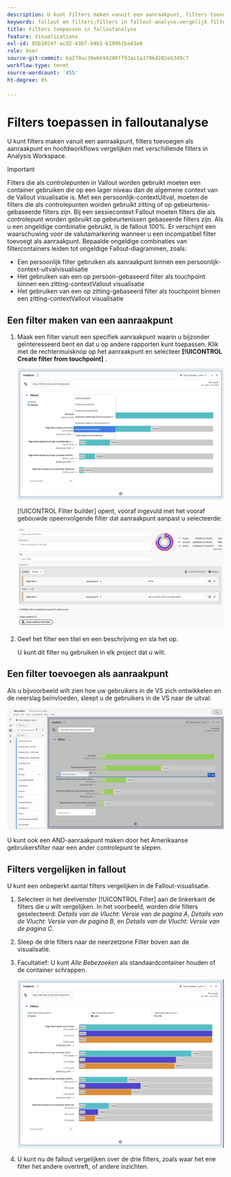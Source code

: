 ```yaml
---
description: U kunt filters maken vanuit een aanraakpunt, filters toevoegen als aanraakpunt en hoofdworkflows vergelijken met verschillende filters in Analysis Workspace.
keywords: fallout en filters;filters in fallout-analyse;vergelijk filters in fallout
title: Filters toepassen in falloutanalyse
feature: Visualizations
exl-id: 85b1024f-acd2-43b7-b4b1-b10961ba43e8
role: User
source-git-commit: 6a279ac39e6b94200ff93ac1a3796d202e6349c7
workflow-type: tm+mt
source-wordcount: '455'
ht-degree: 0%

---
```


# Filters toepassen in falloutanalyse

U kunt filters maken vanuit een aanraakpunt, filters toevoegen als aanraakpunt en hoofdworkflows vergelijken met verschillende filters in Analysis Workspace.

>[!IMPORTANT]
>
>Filters die als controlepunten in Vallout worden gebruikt moeten een container gebruiken die op een lager niveau dan de algemene context van de Vallout visualisatie is. Met een persoonlijk-contextUitval, moeten de filters die als controlepunten worden gebruikt zitting of op gebeurtenis-gebaseerde filters zijn. Bij een sessiecontext Fallout moeten filters die als controlepunt worden gebruikt op gebeurtenissen gebaseerde filters zijn. Als u een ongeldige combinatie gebruikt, is de fallout 100%. Er verschijnt een waarschuwing voor de valutamarkering wanneer u een incompatibel filter toevoegt als aanraakpunt. Bepaalde ongeldige combinaties van filtercontainers leiden tot ongeldige Fallout-diagrammen, zoals:
>
>* Een persoonlijk filter gebruiken als aanraakpunt binnen een persoonlijk-context-uitvalvisualisatie
>* Het gebruiken van een op persoon-gebaseerd filter als touchpoint binnen een zitting-contextVallout visualisatie
>* Het gebruiken van een op zitting-gebaseerd filter als touchpoint binnen een zitting-contextVallout visualisatie

## Een filter maken van een aanraakpunt

1. Maak een filter vanuit een specifiek aanraakpunt waarin u bijzonder geïnteresseerd bent en dat u op andere rapporten kunt toepassen. Klik met de rechtermuisknop op het aanraakpunt en selecteer **[!UICONTROL Create filter from touchpoint]** .

   ![ het drop-down menu van het Aanraakpunt met Create segment van benadrukt aanraakpunt.](assets/fallout-createfilter.png)

   [!UICONTROL Filter builder] opent, vooraf ingevuld met het vooraf gebouwde opeenvolgende filter dat aanraakpunt aanpast u selecteerde:

   ![ de Bouwer van de Filter toont de pre-bevolkte en pre-gebouwde opeenvolgende filter.](assets/fallout-definefilter.png)

1. Geef het filter een titel en een beschrijving en sla het op.

   U kunt dit filter nu gebruiken in elk project dat u wilt.

## Een filter toevoegen als aanraakpunt

Als u bijvoorbeeld wilt zien hoe uw gebruikers in de VS zich ontwikkelen en de neerslag beïnvloeden, sleept u de gebruikers in de VS naar de uitval:

![ het geselecteerde en benadrukte filter van Gebruikers van de V.S. om in de reserve te slepen.](assets/fallout-addfilter.png)

U kunt ook een AND-aanraakpunt maken door het Amerikaanse gebruikersfilter naar een ander controlepunt te slepen.

## Filters vergelijken in fallout

U kunt een onbeperkt aantal filters vergelijken in de Fallout-visualisatie.

1. Selecteer in het deelvenster [!UICONTROL Filter] aan de linkerkant de filters die u wilt vergelijken. In het voorbeeld, worden drie filters geselecteerd: *Details van de Vlucht: Versie van de pagina A*, *Details van de Vlucht: Versie van de pagina B*, en *Details van de Vlucht: Versie van de pagina C*.
1. Sleep de drie filters naar de neerzetzone Filter boven aan de visualisatie.


1. Facultatief: U kunt *Alle Bebezoeken* als standaardcontainer houden of de container schrappen.

   ![ de Vallout die Alle Bezoeken samen met de twee filters tonen die in de vorige stap worden gesleept.](assets/fallout-multiplefilters.png)

1. U kunt nu de fallout vergelijken over de drie filters, zoals waar het ene filter het andere overtreft, of andere inzichten.

